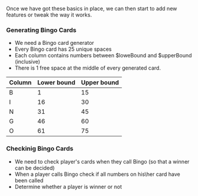 Once we have got these basics in place, we can then start to add new features
or tweak the way it works.

### Generating Bingo Cards
- We need a Bingo card generator
- Every Bingo card has 25 unique spaces
- Each column contains numbers between $loweBound and $upperBound (inclusive)
- There is 1 free space at the middle of every generated card.

| Column | Lower bound | Upper bound |
| - | -- | -- |
| B |  1 | 15 |
| I | 16 | 30 |
| N | 31 | 45 |
| G | 46 | 60 |
| O | 61 | 75 |

### Checkinig Bingo Cards
- We need to check player's cards when they call Bingo (so that a winner can be decided)
- When a player calls Bingo check if all numbers on his\her card have been called
- Determine whether a player is winner or not


